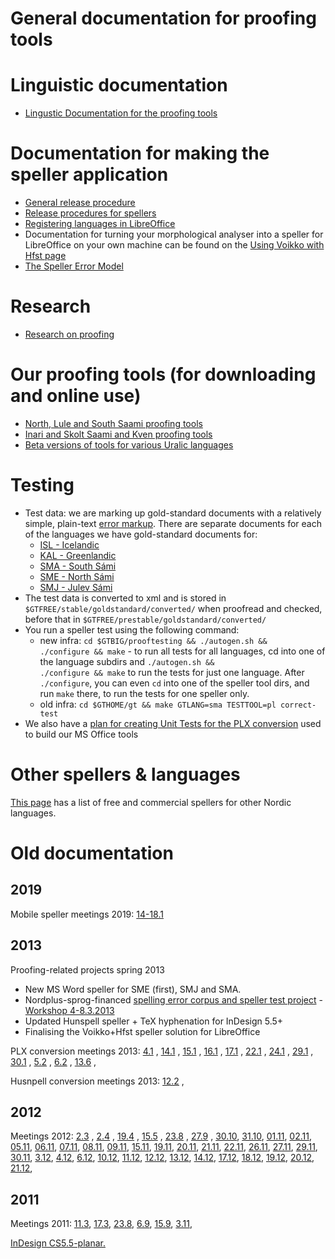 General documentation for proofing tools
=====================

Linguistic documentation
=====================

-   [Lingustic Documentation for the proofing tools](spelling/index.md)

Documentation for making the speller application
=====================

-   [General release procedure](ProofingToolsReleaseProcedure.md)
-   [Release procedures for spellers](SpellerReleaseProcedures.md)
-   [Registering languages in LibreOffice](spelling/hfst/RegisteringLanguagesInLibreOffice.md)
-   Documentation for turning your morphological analyser into a speller for
    LibreOffice on your own machine can be found on the
    [Using Voikko with Hfst page](/tools/UsingVoikkoWithHfst.hfst)
-   [The Speller Error Model](TheSpellerErrorModel.md)

Research
=====================

-   [Research on proofing](proofresearch/InvestigatingTextProofing.html)

Our proofing tools (for downloading and online use)
=====================

-   [North, Lule and South Saami proofing
    tools](http://divvun.no/korrektur/korrektur.html)
-   [Inari and Skolt Saami and Kven proofing
    tools](http://divvun.no/korrektur/otherlangs.html)
-   [Beta versions of tools for various Uralic
    languages](http://divvun.org/proofing/proofing.html)

Testing
=====================

-   Test data: we are marking up gold-standard documents with a
    relatively simple, plain-text [error
    markup](spelling/testdoc/error-markup.md). There are separate
    documents for each of the languages we have gold-standard documents
    for:
    -   [ISL - Icelandic](spelling/testdoc/error-markup-isl.html)
    -   [KAL - Greenlandic](spelling/testdoc/error-markup-kal.html)
    -   [SMA - South Sámi](spelling/testdoc/error-markup-sma.html)
    -   [SME - North Sámi](spelling/testdoc/error-markup-sme.html)
    -   [SMJ - Julev Sámi](spelling/testdoc/error-markup-smj.html)
-   The test data is converted to xml and is stored in
    `$GTFREE/stable/goldstandard/converted/` when proofread and checked,
    before that in `$GTFREE/prestable/goldstandard/converted/`
-   You run a speller test using the following command:
    -   new infra:
        `cd $GTBIG/prooftesting && ./autogen.sh &&                      ./configure && make` -
        to run all tests for all languages, cd into one of the language
        subdirs and
        `./autogen.sh &&                      ./configure && make` to
        run the tests for just one language. After `./configure`, you
        can even `cd` into one of the speller tool dirs, and run `make`
        there, to run the tests for one speller only.
    -   old infra:
        `cd $GTHOME/gt && make GTLANG=sma TESTTOOL=pl correct-test`
-   We also have a [plan for creating Unit Tests for the PLX
    conversion](spelling/testdoc/PLXConversionTesting.html) used to
    build our MS Office tools

Other spellers & languages
=====================

[This page](SpellersForOtherNordicLanguages.html) has a list of free and
commercial spellers for other Nordic languages.

# Old documentation


## 2019

Mobile speller meetings 2019: [14-18.1](/site-giellalt.uit.no/proof/admin/Meeting_2019-01-1418.html)


## 2013


Proofing-related projects spring 2013

-   New MS Word speller for SME (first), SMJ and SMA.
-   Nordplus-sprog-financed [spelling error corpus and speller test
    project](nordplus/Oversikt.html) - [Workshop
    4-8.3.2013](nordplus/Workshop.html)
-   Updated Hunspell speller + TeX hyphenation for InDesign 5.5+
-   Finalising the Voikko+Hfst speller solution for LibreOffice


PLX conversion meetings 2013: [4.1](/site-giellalt.uit.no/proof/admin/Meeting_2013-01-04.html) ,
[14.1](/site-giellalt.uit.no/proof/admin/Meeting_2013-01-14.html) ,
[15.1](/site-giellalt.uit.no/proof/admin/Meeting_2013-01-15.html) ,
[16.1](/site-giellalt.uit.no/proof/admin/Meeting_2013-01-16.html) ,
[17.1](/site-giellalt.uit.no/proof/admin/Meeting_2013-01-17.html) ,
[22.1](/site-giellalt.uit.no/proof/admin/Meeting_2013-01-22.html) ,
[24.1](/site-giellalt.uit.no/proof/admin/Meeting_2013-01-24.html) ,
[29.1](/site-giellalt.uit.no/proof/admin/Meeting_2013-01-29.html) ,
[30.1](/site-giellalt.uit.no/proof/admin/Meeting_2013-01-30.html) ,
[5.2](/site-giellalt.uit.no/proof/admin/Meeting_2013-02-05.html) ,
[6.2](/site-giellalt.uit.no/proof/admin/Meeting_2013-02-06.html) ,
[13.6](/site-giellalt.uit.no/proof/admin/Meeting_2013-06-13.html) ,

Husnpell conversion meetings 2013:
[12.2](admin/HunspellMeeting2013-02-12.html) ,

## 2012

Meetings 2012: [2.3](/site-giellalt.uit.no/proof/admin/Meeting_2012-03-02.html) ,
[2.4](/site-giellalt.uit.no/proof/admin/Meeting_2012-04-02.html) ,
[19.4](/site-giellalt.uit.no/proof/admin/Meeting_2012-04-19.html) ,
[15.5](/site-giellalt.uit.no/proof/admin/Meeting_2012-05-15.html) ,
[23.8](/site-giellalt.uit.no/proof/admin/Meeting_2012-08-23.html) ,
[27.9](/site-giellalt.uit.no/proof/admin/Meeting_2012-08-23.html) ,
[30.10](/site-giellalt.uit.no/proof/admin/Meeting_2012-08-23.html),
[31.10](/site-giellalt.uit.no/proof/admin/Meeting_2012-10-31.html),
[01.11](/site-giellalt.uit.no/proof/admin/Meeting_2012-11-01.html),
[02.11](/site-giellalt.uit.no/proof/admin/Meeting_2012-11-02.html),
[05.11](/site-giellalt.uit.no/proof/admin/Meeting_2012-11-05.html),
[06.11](/site-giellalt.uit.no/proof/admin/Meeting_2012-11-06.html),
[07.11](/site-giellalt.uit.no/proof/admin/Meeting_2012-11-07.html),
[08.11](/site-giellalt.uit.no/proof/admin/Meeting_2012-11-08.html),
[09.11](/site-giellalt.uit.no/proof/admin/Meeting_2012-11-09.html),
[15.11](/site-giellalt.uit.no/proof/admin/Meeting_2012-11-15.html),
[19.11](/site-giellalt.uit.no/proof/admin/Meeting_2012-11-19.html),
[20.11](/site-giellalt.uit.no/proof/admin/Meeting_2012-11-20.html),
[21.11](/site-giellalt.uit.no/proof/admin/Meeting_2012-11-21.html),
[22.11](/site-giellalt.uit.no/proof/admin/Meeting_2012-11-22.html),
[26.11](/site-giellalt.uit.no/proof/admin/Meeting_2012-11-26.html),
[27.11](/site-giellalt.uit.no/proof/admin/Meeting_2012-11-27.html),
[29.11](/site-giellalt.uit.no/proof/admin/Meeting_2012-11-29.html),
[30.11](/site-giellalt.uit.no/proof/admin/Meeting_2012-11-30.html),
[3.12](/site-giellalt.uit.no/proof/admin/Meeting_2012-12-03.html),
[4.12](/site-giellalt.uit.no/proof/admin/Meeting_2012-12-04.html),
[6.12](/site-giellalt.uit.no/proof/admin/Meeting_2012-12-06.html),
[10.12](/site-giellalt.uit.no/proof/admin/Meeting_2012-12-10.html),
[11.12](/site-giellalt.uit.no/proof/admin/Meeting_2012-12-11.html),
[12.12](/site-giellalt.uit.no/proof/admin/Meeting_2012-12-12.html),
[13.12](/site-giellalt.uit.no/proof/admin/Meeting_2012-12-13.html),
[14.12](/site-giellalt.uit.no/proof/admin/Meeting_2012-12-14.html),
[17.12](/site-giellalt.uit.no/proof/admin/Meeting_2012-12-17.html),
[18.12](/site-giellalt.uit.no/proof/admin/Meeting_2012-12-18.html),
[19.12](/site-giellalt.uit.no/proof/admin/Meeting_2012-12-19.html),
[20.12](/site-giellalt.uit.no/proof/admin/Meeting_2012-12-20.html),
[21.12](/site-giellalt.uit.no/proof/admin/Meeting_2012-12-21.html),

## 2011

Meetings 2011: [11.3](/site-giellalt.uit.no/proof/admin/Meeting_2011-03-11.html),
[17.3](/site-giellalt.uit.no/proof/admin/Meeting_2011-03-17.html),
[23.8](/site-giellalt.uit.no/proof/admin/Meeting_2011-08-23.html),
[6.9](/site-giellalt.uit.no/proof/admin/Meeting_2011-09-06.html),
[15.9](/site-giellalt.uit.no/proof/admin/Meeting_2011-09-15.html),
[3.11](/site-giellalt.uit.no/proof/admin/Meeting_2011-11-03.html),

[InDesign CS5.5-planar.](proof/admin/InDesign/CS55-planar.html)
